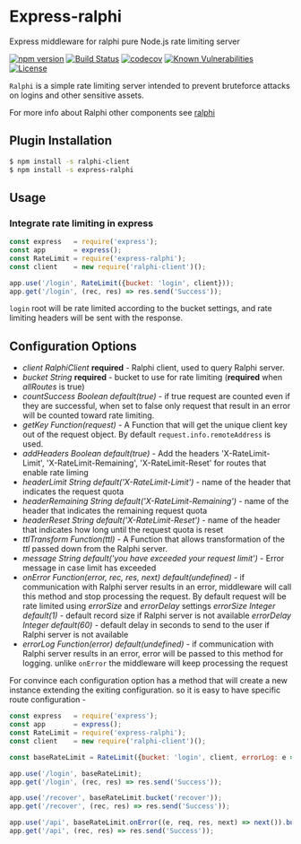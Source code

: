 # Express-ralphi
Express middleware for ralphi pure Node.js rate limiting server

[![npm version](https://img.shields.io/npm/v/express-ralphi.svg)](https://www.npmjs.com/package/express-ralphi)
[![Build Status](https://travis-ci.org/yonjah/ralphi.svg?branch=master)](https://travis-ci.org/yonjah/ralphi)
[![codecov](https://codecov.io/gh/yonjah/ralphi/branch/master/graph/badge.svg)](https://codecov.io/gh/yonjah/ralphi)
[![Known Vulnerabilities](https://snyk.io/test/npm/express-ralphi/badge.svg)](https://snyk.io/test/npm/express-ralphi)
[![License](https://img.shields.io/npm/l/ralphi.svg?maxAge=2592000?style=plastic)](https://github.com/yonjah/ralphi/blob/master/LICENSE)

`Ralphi` is a simple rate limiting server intended to prevent bruteforce attacks on logins and other sensitive assets.

For more info about Ralphi other components see [ralphi](https://ralphi.js.org/)

## Plugin Installation

```bash
$ npm install -s ralphi-client
$ npm install -s express-ralphi
```

## Usage 

### Integrate rate limiting in express
<!-- eslint-disable strict,no-unused-vars,no-new-require -->

```js
const express   = require('express');
const app       = express();
const RateLimit = require('express-ralphi');
const client    = new require('ralphi-client')();

app.use('/login', RateLimit({bucket: 'login', client}));
app.get('/login', (rec, res) => res.send('Success'));
```

`login` root will be rate limited according to the bucket settings, and rate limiting headers will be sent with the response.

## Configuration Options
- _client RalphiClient_ **required** - Ralphi client, used to query Ralphi server.
- _bucket String_ **required** - bucket to use for rate limiting (**required** when _allRoutes_ is true)
- _countSuccess Boolean default(true)_ - if true request are counted even if they are successful, when set to false only request that result in an error will be counted toward rate limiting.
- _getKey Function(request)_ - A Function that will get the unique client key out of the request object. By default `request.info.remoteAddress` is used.
- _addHeaders Boolean default(true)_ - Add the headers 'X-RateLimit-Limit', 'X-RateLimit-Remaining', 'X-RateLimit-Reset' for routes that enable rate liming
- _headerLimit String default('X-RateLimit-Limit')_ - name of the header that indicates the request quota
- _headerRemaining String default('X-RateLimit-Remaining')_ - name of the header that indicates the remaining request quota
- _headerReset String default('X-RateLimit-Reset')_ - name of the header that indicates how long until the request quota is reset
- _ttlTransform Function(ttl)_ - A Function that allows transformation of the _ttl_ passed down from the Ralphi server.
- _message String default('you have exceeded your request limit')_ - Error message in case limit has exceeded
- _onError Function(error, rec, res, next) default(undefined)_ - if communication with Ralphi server results in an error, middleware will call this method and stop processing the request. By default request will be rate limited using _errorSize_ and _errorDelay_ settings
_errorSize Integer default(1)_ - default record size if Ralphi server is not available
_errorDelay Integer default(60)_ - default delay in seconds to send to the user if Ralphi server is not available
- _errorLog Function(error) default(undefined)_ - if communication with Ralphi server results in an error, error will be passed to this method for logging. unlike `onError` the middleware will keep processing the request

For convince each configuration option has a method that will create a new instance extending the exiting configuration. so it is easy to have specific route configuration -
<!-- eslint-disable strict,no-unused-vars,no-new-require,no-console -->

```js
const express   = require('express');
const app       = express();
const RateLimit = require('express-ralphi');
const client    = new require('ralphi-client')();

const baseRateLimit = RateLimit({bucket: 'login', client, errorLog: e => console.log(e)});

app.use('/login', baseRateLimit);
app.get('/login', (rec, res) => res.send('Success'));

app.use('/recover', baseRateLimit.bucket('recover'));
app.get('/recover', (rec, res) => res.send('Success'));

app.use('/api', baseRateLimit.onError((e, req, res, next) => next()).bucket('api'));
app.get('/api', (rec, res) => res.send('Success'));
```

